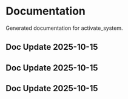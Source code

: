 # Documentation

Generated documentation for activate_system.

## Doc Update 2025-10-15

## Doc Update 2025-10-15

## Doc Update 2025-10-15
